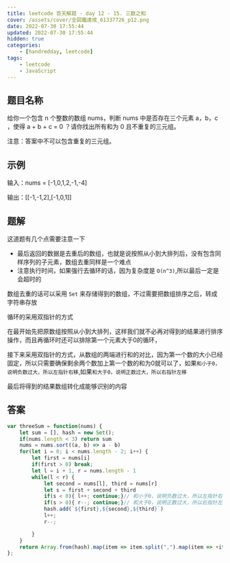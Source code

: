 ```yaml
---
title: leetcode 百天解题 - day 12 - 15. 三数之和
cover: /assets/cover/全図鑑達成_61337726_p12.png
date: 2022-07-30 17:55:44
updated: 2022-07-30 17:55:44
hidden: true
categories:
    - [handredday, leetcode]
tags:
    - leetcode
    - JavaScript
---
```

## 题目名称

给你一个包含 n 个整数的数组 nums，判断 nums 中是否存在三个元素 a，b，c ，使得 a + b + c = 0 ？请你找出所有和为 0 且不重复的三元组。

注意：答案中不可以包含重复的三元组。

## 示例

输入：nums = [-1,0,1,2,-1,-4]

输出：[[-1,-1,2],[-1,0,1]]

## 题解

这道题有几个点需要注意一下

* 最后返回的数据是去重后的数组，也就是说按照从小到大排列后，没有包含同样序列的子元素，数组去重同样是一个难点
* 注意执行时间，如果强行去循环的话，因为复杂度是 `O(n^3)`,所以最后一定是会超时的

数组去重的话可以采用 `Set` 来存储得到的数组，不过需要把数组排序之后，转成字符串存放

循环的采用双指针的方式

在最开始先把原数组按照从小到大排列，这样我们就不必再对得到的结果进行排序操作，而且再循环时还可以排除第一个元素大于0的循环，

接下来采用双指针的方式，从数组的两端进行和的对比，因为第一个数的大小已经固定，所以只需要确保剩余两个数加上第一个数的和为0就可以了，如果`和小于0，说明负数过大，所以左指针右移`,如果`和大于0，说明正数过大，所以右指针左移`

最后将得到的结果数组转化成能够识别的内容

## 答案

~~~js
var threeSum = function(nums) {
    let sum = [], hash = new Set();
    if(nums.length < 3) return sum
    nums = nums.sort((a, b) => a - b)
    for(let i = 0; i < nums.length - 2; i++) {
        let first = nums[i]
        if(first > 0) break;
        let l = i + 1, r = nums.length - 1
        while(l < r) {
            let second = nums[l], third = nums[r]
            let s = first + second + third
            if(s < 0){ l++; continue;}// 和小于0，说明负数过大，所以左指针右移，减少
            if(s > 0){ r--; continue;}// 和大于0，说明正数过大，所以右指针左移，减少
            hash.add(`${first},${second},${third}`)
            l++;
            r--;

        }
    }
    return Array.from(hash).map(item => item.split(",").map(item => +item))
};
~~~
